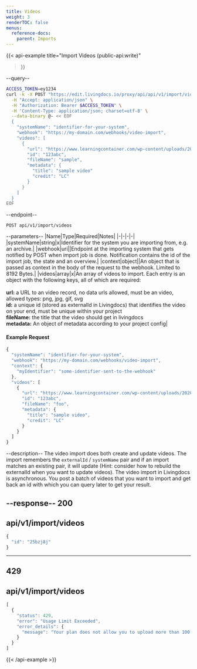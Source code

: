 ```yaml
---
title: Videos
weight: 3
renderTOC: false
menus:
  reference-docs:
    parent: Imports
---
```


{{< api-example
  title="Import Videos (public-api:write)"
>}}

--query--

```bash
ACCESS_TOKEN=ey1234
curl -k -X POST "https://edit.livingdocs.io/proxy/api/api/v1/import/videos" \
  -H "Accept: application/json" \
  -H "Authorization: Bearer $ACCESS_TOKEN" \
  -H 'Content-Type: application/json; charset=utf-8' \
  --data-binary @- << EOF 
  {
    "systemName": "identifier-for-your-system",
    "webhook": "https://my-domain.com/webhooks/video-import",
    "videos": [
      {
        "url": "https://www.learningcontainer.com/wp-content/uploads/2020/05/sample-mp4-file.mp4",
        "id": "123abc",
        "fileName": "sample",
        "metadata": {
          "title": "sample video"
          "credit": "LC"
        }
      }
    ]
  } 
EOF
```

--endpoint--
```
POST api/v1/import/videos
```

--parameters--
|Name|Type|Required|Notes|
|-|-|-|-|
|systemName|string|x|Identifier for the system you are importing from, e.g. an archive.|
|webhook|uri||Endpoint at the importing system that gets notified by POST when import job is done. Notification contains the id of the import job, the state and an overview.|
|context|object||An object that is passed as context in the body of the request to the webhook. Limited to 8192 Bytes.|
|videos|array|x|An array of videos to import. Each entry is an object with the following keys, all of which are required:<br><br>**url:** a URL to an video record, no data urls allowed, must be an video, allowed types: png, jpg, gif, svg<br>**id:** a unique id (stored as externalId in Livingdocs) that identifies the video on your end, must be unique within your project<br>**fileName:** the title that the video should get in livingdocs<br>**metadata:** An object of metadata according to your project config|

#### Example Request
```js
{
  "systemName": "identifier-for-your-system",
  "webhook": "https://my-domain.com/webhooks/video-import",
  "context": {
    "myIdentifier": "some-identifier-sent-to-the-webhook"
  },
  "videos": [
    {
      "url": "https://www.learningcontainer.com/wp-content/uploads/2020/05/sample-mp4-file.mp4",
      "id": "123abc",
      "fileName": "foo",
      "metadata": {
        "title": "sample video",
        "credit": "LC"
      }
    }
  ]
}
```

--description--
The video import does both create and update videos. The import remembers the `externalId` / `systemName` pair and if an import matches an existing pair, it will update (Hint: consider how to rebuild the externalId when you want to update videos). The video import in Livingdocs is asynchronous. You post a batch of videos that you want to import and get back an id with which you can query later to get your result.

--response--
200
---
api/v1/import/videos
---
```js
{
  "id": "25bzj8j"
}
```
-----
429
---
api/v1/import/videos
---
```js
[
  {
    "status": 429,
    "error": "Usage Limit Exceeded",
    "error_details": {
      "message": "Your plan does not allow you to upload more than 100 per day.\n      You already uploaded 99 in the last 24 hours and are trying to upload 10 more.\n      Please try again later."
    }
  }
]
```

{{< /api-example >}}